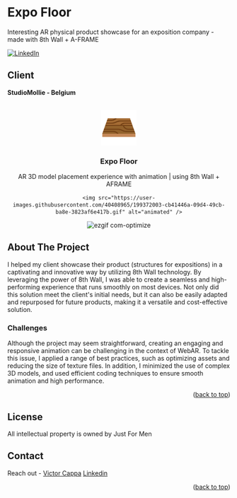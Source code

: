 # Expo Floor
Interesting AR physical product showcase for an exposition company - made with 8th Wall + A-FRAME

<div id="top"></div>

[![LinkedIn][linkedin-shield]][linkedin-url]

<h2>Client</h2>
<p><b>StudioMollie - Belgium </b></p>


<!-- PROJECT LOGO -->
 

<br />
<div align="center">
  <a href="https://github.com/victorcappa/expo-floor">
    <img src="logo.png" alt="Logo" width="80" height="80">
  </a>

<h3 align="center">Expo Floor</h3>

  <p align="center">
AR 3D model placement experience with animation | using 8th Wall + AFRAME
  </p>
  
    <img src="https://user-images.githubusercontent.com/40408965/199372003-cb41446a-09d4-49cb-ba8e-3823af6e417b.gif" alt="animated" />

![ezgif com-optimize](https://user-images.githubusercontent.com/40408965/234306836-5eb4eb24-df85-4dd2-86ea-c15d6ecfd502.gif)


</div>


<!-- ABOUT THE PROJECT -->
## About The Project

 
<p align="left">
 <p> 
  I helped my client showcase their product (structures for expositions) in a captivating and innovative way by utilizing 8th Wall technology. By leveraging the power of 8th Wall, I was able to create a seamless and high-performing experience that runs smoothly on most devices. Not only did this solution meet the client's initial needs, but it can also be easily adapted and repurposed for future products, making it a versatile and cost-effective solution.

 </p>
 
  <h3>Challenges</h3
   <p>
    Although the project may seem straightforward, creating an engaging and responsive animation can be challenging in the context of WebAR. To tackle this issue, I applied a range of best practices, such as optimizing assets and reducing the size of texture files. In addition, I minimized the use of complex 3D models, and used efficient coding techniques to ensure smooth animation and high performance.
   </p>


<p align="right">(<a href="#top">back to top</a>)</p>


<!-- LICENSE -->
## License

All intellectual property is owned by Just For Men

<!-- CONTACT -->
## Contact

Reach out - <a href = "mailto: cappacurta@gmail.com">Victor Cappa</a>
<a href="https://www.linkedin.com/in/victor-cappa-50839788/">Linkedin</a>

<p align="right">(<a href="#top">back to top</a>)</p>

[linkedin-shield]: https://img.shields.io/badge/-LinkedIn-black.svg?style=for-the-badge&logo=linkedin&colorB=555
[linkedin-url]: https://www.linkedin.com/in/victor-cappa-50839788/
